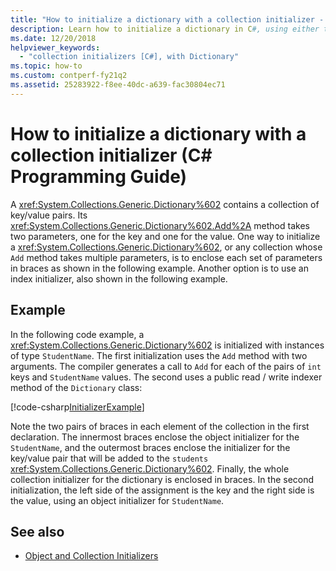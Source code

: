 ```yaml
---
title: "How to initialize a dictionary with a collection initializer - C# Programming Guide"
description: Learn how to initialize a dictionary in C#, using either the Add method or an index initializer. This example shows both options.
ms.date: 12/20/2018
helpviewer_keywords: 
  - "collection initializers [C#], with Dictionary"
ms.topic: how-to
ms.custom: contperf-fy21q2
ms.assetid: 25283922-f8ee-40dc-a639-fac30804ec71
---
```

# How to initialize a dictionary with a collection initializer (C# Programming Guide)

A <xref:System.Collections.Generic.Dictionary%602> contains a collection of key/value pairs. Its <xref:System.Collections.Generic.Dictionary%602.Add%2A> method takes two parameters, one for the key and one for the value. One way to initialize a <xref:System.Collections.Generic.Dictionary%602>, or any collection whose `Add` method takes multiple parameters, is to enclose each set of parameters in braces as shown in the following example. Another option is to use an index initializer, also shown in the following example.

## Example

In the following code example, a <xref:System.Collections.Generic.Dictionary%602> is initialized with instances of type `StudentName`.  The first initialization uses the `Add` method with two arguments. The compiler generates a call to `Add` for each of the pairs of `int` keys and `StudentName` values. The second uses a public read / write indexer method of the `Dictionary` class:

[!code-csharp[InitializerExample](../../../../samples/snippets/csharp/programming-guide/classes-and-structs/object-collection-initializers/HowToDictionaryInitializer.cs#HowToDictionaryInitializer)]  

Note the two pairs of braces in each element of the collection in the first declaration. The innermost braces enclose the object initializer for the `StudentName`, and the outermost braces enclose the initializer for the key/value pair that will be added to the `students` <xref:System.Collections.Generic.Dictionary%602>. Finally, the whole collection initializer for the dictionary is enclosed in braces. In the second initialization, the left side of the assignment is the key and the right side is the value, using an object initializer for `StudentName`.

## See also

- [Object and Collection Initializers](./object-and-collection-initializers.md)
